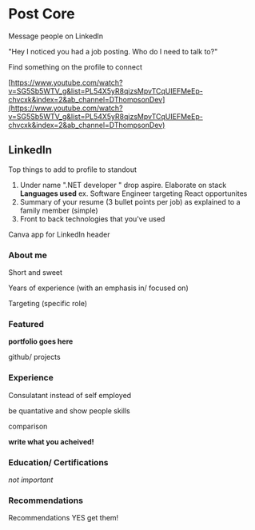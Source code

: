 # Post Core

Message people on LinkedIn

"Hey I noticed you had a job posting. Who do I need to talk to?"

Find something on the profile to connect

[https://www.youtube.com/watch?v=SG5Sb5WTV_g&list=PL54X5yR8qizsMpvTCqUIEFMeEp-chvcxk&index=2&ab_channel=DThompsonDev](https://www.youtube.com/watch?v=SG5Sb5WTV_g&list=PL54X5yR8qizsMpvTCqUIEFMeEp-chvcxk&index=2&ab_channel=DThompsonDev)

## LinkedIn

Top things to add to profile to standout

1. Under name ".NET developer " drop aspire. Elaborate on stack **Languages used** ex. Software Engineer targeting React opportunites
2. Summary of your resume (3 bullet points per job) as explained to a family member (simple) 
3. Front to back technologies that you've used

Canva app for LinkedIn header

### About me

Short and sweet

Years of experience (with an emphasis in/ focused on)

Targeting (specific role)

### Featured

**portfolio goes here**

github/ projects

### Experience

Consulatant instead of self employed 

be quantative and show people skills 

comparison

**write what you acheived!**

### Education/ Certifications

*not important* 

### Recommendations

Recommendations YES get them!